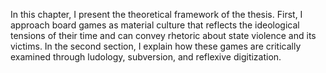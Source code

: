 In this chapter, I present the theoretical framework of the thesis. First, I approach board games as material culture that reflects the ideological tensions of their time and can convey rhetoric about state violence and its victims. In the second section, I explain how these games are critically examined through ludology, subversion, and reflexive digitization.